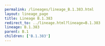 ```yaml
---
permalink: /lineages/lineage_B.1.383.html
layout: lineage_page
title: Lineage B.1.383
redirect_to: ../lineage.html?lineage=B.1.383
lineage: B.1.383
parent: B.1
children: ['B.1.383']
---
```

